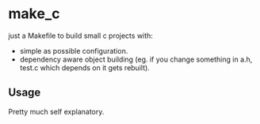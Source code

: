 # make_c

just a Makefile to build small c projects with:
- simple as possible configuration.
- dependency aware object building (eg. if you change something in a.h, test.c which depends on it gets rebuilt).

## Usage

Pretty much self explanatory.